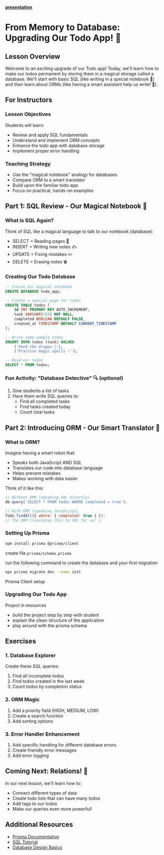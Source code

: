 **[presentation](https://gamma.app/docs/From-Memory-to-Database-Upgrading-Our-Todo-App--yak08cghhojbhv5)**

# From Memory to Database: Upgrading Our Todo App! 🔄

## Lesson Overview

Welcome to an exciting upgrade of our Todo app! Today, we'll learn how to make our todos permanent by storing them in a magical storage called a database. We'll start with basic SQL (like writing in a special notebook 📔) and then learn about ORMs (like having a smart assistant help us write! 🤖).

## For Instructors

### Lesson Objectives

Students will learn:
- Review and apply SQL fundamentals
- Understand and implement ORM concepts
- Enhance the todo app with database storage
- Implement proper error handling

### Teaching Strategy

- Use the "magical notebook" analogy for databases
- Compare ORM to a smart translator
- Build upon the familiar todo app
- Focus on practical, hands-on examples

## Part 1: SQL Review - Our Magical Notebook 📔

### What is SQL Again?

Think of SQL like a magical language to talk to our notebook (database):
- SELECT = Reading pages 👀
- INSERT = Writing new notes ✍️
- UPDATE = Fixing mistakes ✏️
- DELETE = Erasing notes 🗑️

### Creating Our Todo Database

```sql
-- Create our magical notebook
CREATE DATABASE todo_app;

-- Create a special page for todos
CREATE TABLE todos (
    id INT PRIMARY KEY AUTO_INCREMENT,
    task VARCHAR(255) NOT NULL,
    completed BOOLEAN DEFAULT FALSE,
    created_at TIMESTAMP DEFAULT CURRENT_TIMESTAMP
);

-- Write some sample todos
INSERT INTO todos (task) VALUES 
    ('Feed the dragon 🐲'),
    ('Practice magic spells ✨');

-- Read our todos
SELECT * FROM todos;
```

### Fun Activity: "Database Detective" 🔍 (optional)
1. Give students a list of tasks
2. Have them write SQL queries to:
   - Find all completed tasks
   - Find tasks created today
   - Count total tasks

## Part 2: Introducing ORM - Our Smart Translator 🤖

### What is ORM?

Imagine having a smart robot that:
- Speaks both JavaScript AND SQL
- Translates our code into database language
- Helps prevent mistakes
- Makes working with data easier

Think of it like this:
```javascript
// Without ORM (speaking SQL directly)
db.query('SELECT * FROM todos WHERE completed = true');

// With ORM (speaking JavaScript)
Todo.findAll({ where: { completed: true } });
// The ORM translates this to SQL for us! 🎯
```

### Setting Up Prisma

```bash
npm install prisma @prisma/client
```
create file `prisma/schema.prisma`

run the following command to create the database and your first migration

```bash
npx prisma migrate dev --name init
```

Prisma Client setup

### Upgrading Our Todo App

Project in resources
- build the project step by step with student
- explain the clean structure of the application
- play around with the prisma schema

## Exercises

### 1. Database Explorer
Create these SQL queries:
1. Find all incomplete todos
2. Find todos created in the last week
3. Count todos by completion status

### 2. ORM Magic
1. Add a priority field (HIGH, MEDIUM, LOW)
2. Create a search function
3. Add sorting options

### 3. Error Handler Enhancement
1. Add specific handling for different database errors
2. Create friendly error messages
3. Add error logging

## Coming Next: Relations! 🤝

In our next lesson, we'll learn how to:
- Connect different types of data
- Create todo lists that can have many todos
- Add tags to our todos
- Make our queries even more powerful!

## Additional Resources

- [Prisma Documentation](https://www.prisma.io/docs/getting-started/setup-prisma/start-from-scratch/relational-databases-node-mysql)
- [SQL Tutorial](https://www.w3schools.com/sql/)
- [Database Design Basics](https://www.codecademy.com/learn/paths/design-databases-with-postgresql)
